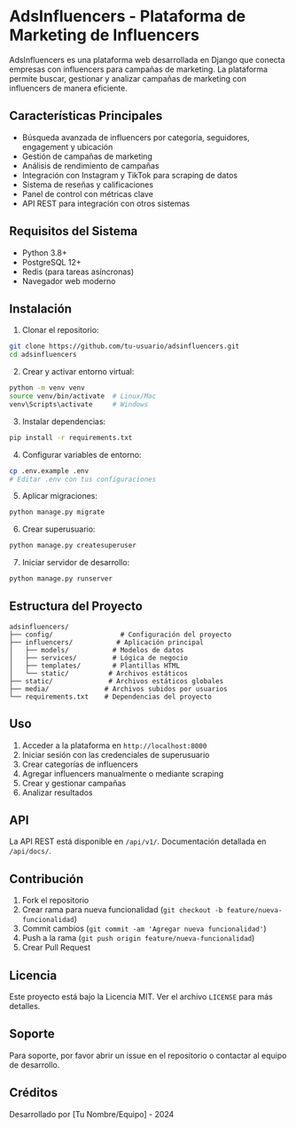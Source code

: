 # AdsInfluencers - Plataforma de Marketing de Influencers

AdsInfluencers es una plataforma web desarrollada en Django que conecta empresas con influencers para campañas de marketing. La plataforma permite buscar, gestionar y analizar campañas de marketing con influencers de manera eficiente.

## Características Principales

- Búsqueda avanzada de influencers por categoría, seguidores, engagement y ubicación
- Gestión de campañas de marketing
- Análisis de rendimiento de campañas
- Integración con Instagram y TikTok para scraping de datos
- Sistema de reseñas y calificaciones
- Panel de control con métricas clave
- API REST para integración con otros sistemas

## Requisitos del Sistema

- Python 3.8+
- PostgreSQL 12+
- Redis (para tareas asíncronas)
- Navegador web moderno

## Instalación

1. Clonar el repositorio:
```bash
git clone https://github.com/tu-usuario/adsinfluencers.git
cd adsinfluencers
```

2. Crear y activar entorno virtual:
```bash
python -m venv venv
source venv/bin/activate  # Linux/Mac
venv\Scripts\activate     # Windows
```

3. Instalar dependencias:
```bash
pip install -r requirements.txt
```

4. Configurar variables de entorno:
```bash
cp .env.example .env
# Editar .env con tus configuraciones
```

5. Aplicar migraciones:
```bash
python manage.py migrate
```

6. Crear superusuario:
```bash
python manage.py createsuperuser
```

7. Iniciar servidor de desarrollo:
```bash
python manage.py runserver
```

## Estructura del Proyecto

```
adsinfluencers/
├── config/                 # Configuración del proyecto
├── influencers/           # Aplicación principal
│   ├── models/           # Modelos de datos
│   ├── services/         # Lógica de negocio
│   ├── templates/        # Plantillas HTML
│   └── static/          # Archivos estáticos
├── static/              # Archivos estáticos globales
├── media/              # Archivos subidos por usuarios
└── requirements.txt    # Dependencias del proyecto
```

## Uso

1. Acceder a la plataforma en `http://localhost:8000`
2. Iniciar sesión con las credenciales de superusuario
3. Crear categorías de influencers
4. Agregar influencers manualmente o mediante scraping
5. Crear y gestionar campañas
6. Analizar resultados

## API

La API REST está disponible en `/api/v1/`. Documentación detallada en `/api/docs/`.

## Contribución

1. Fork el repositorio
2. Crear rama para nueva funcionalidad (`git checkout -b feature/nueva-funcionalidad`)
3. Commit cambios (`git commit -am 'Agregar nueva funcionalidad'`)
4. Push a la rama (`git push origin feature/nueva-funcionalidad`)
5. Crear Pull Request

## Licencia

Este proyecto está bajo la Licencia MIT. Ver el archivo `LICENSE` para más detalles.

## Soporte

Para soporte, por favor abrir un issue en el repositorio o contactar al equipo de desarrollo.

## Créditos

Desarrollado por [Tu Nombre/Equipo] - 2024